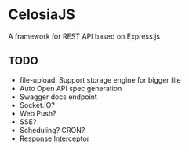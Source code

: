 # CelosiaJS

A framework for REST API based on Express.js

## TODO

-   file-upload: Support storage engine for bigger file
-   Auto Open API spec generation
-   Swagger docs endpoint
-   Socket.IO?
-   Web Push?
-   SSE?
-   Scheduling? CRON?
-   Response Interceptor
